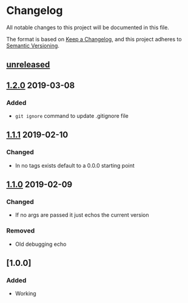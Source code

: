 # Changelog

All notable changes to this project will be documented in this file.

The format is based on [Keep a Changelog](https://keepachangelog.com/en/1.0.0/),
and this project adheres to [Semantic Versioning](https://semver.org/spec/v2.0.0.html).

## [unreleased]

## [1.2.0] 2019-03-08
### Added
  - `git ignore` command to update .gitignore file

## [1.1.1] 2019-02-10
### Changed
  - In no tags exists default to a 0.0.0 starting point

## [1.1.0] 2019-02-09
### Changed
  - If no args are passed it just echos the current version
### Removed
  - Old debugging echo

## [1.0.0]
### Added
- Working

[unreleased]: https://github.com/eidsonator/fish-git/compare/1.2.0...master
[1.2.0]: https://github.com/eidsonator/fish-git/compare/1.1.1...1.2.0
[1.1.1]: https://github.com/eidsonator/fish-git/compare/1.1.0...1.1.1
[1.1.0]: https://github.com/eidsonator/fish-git/compare/1.0.0...1.1.0



